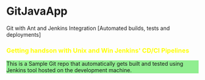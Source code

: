 # GitJavaApp
Git with Ant and Jenkins Integration [Automated builds, tests and deployments]
<h3><font color="yellow">Getting handson with Unix and Win Jenkins' CD/CI Pipelines</font></h3>
<div style="background: lightgreen">
This is a Sample Git repo that automatically gets built and tested using Jenkins tool hosted on the development machine.
<div>
